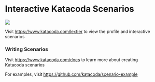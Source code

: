 # Interactive Katacoda Scenarios

[![](http://shields.katacoda.com/katacoda/lextier/count.svg)](https://www.katacoda.com/lextier "Get your profile on Katacoda.com")

Visit https://www.katacoda.com/lextier to view the profile and interactive scenarios

### Writing Scenarios
Visit https://www.katacoda.com/docs to learn more about creating Katacoda scenarios

For examples, visit https://github.com/katacoda/scenario-example
